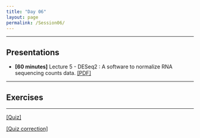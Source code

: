 ```yaml
---
title: "Day 06"
layout: page
permalink: /Session06/
---
```


---
## Presentations

- **\[60 minutes\]** Lecture 5 - DESeq2 : A software to normalize RNA sequencing counts data. 
[[PDF]](5_DESEQ.pdf)

---
## Exercises

--- 

[[Quiz]](Quiz_05.pdf)

[[Quiz correction]](Quiz_05_correction.pdf)
